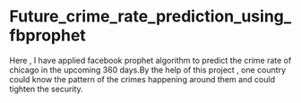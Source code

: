 # Future_crime_rate_prediction_using_fbprophet

Here , I have applied facebook prophet algorithm to predict the crime rate of chicago in the upcoming 360 days.By the help of this project , one country could know the pattern of the crimes happening around them and could tighten the security.
